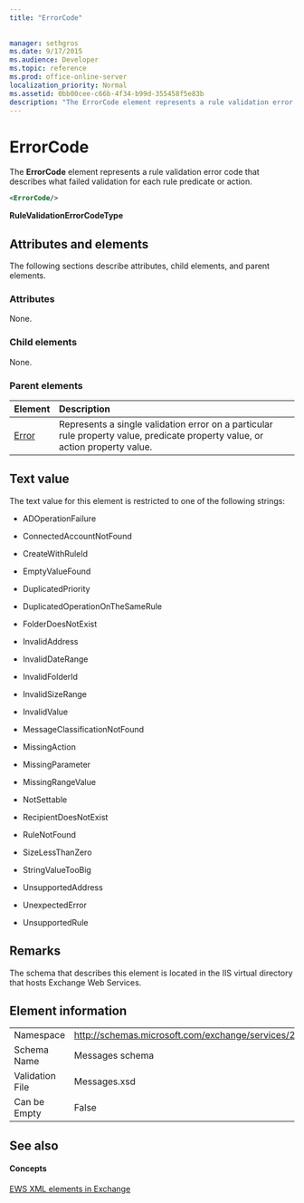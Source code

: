 ```yaml
---
title: "ErrorCode"
 
 
manager: sethgros
ms.date: 9/17/2015
ms.audience: Developer
ms.topic: reference
ms.prod: office-online-server
localization_priority: Normal
ms.assetid: 0bb00cee-c66b-4f34-b99d-355458f5e83b
description: "The ErrorCode element represents a rule validation error code that describes what failed validation for each rule predicate or action."
---
```


# ErrorCode

The **ErrorCode** element represents a rule validation error code that describes what failed validation for each rule predicate or action. 
  
```XML
<ErrorCode/>
```

 **RuleValidationErrorCodeType**
## Attributes and elements

The following sections describe attributes, child elements, and parent elements.
  
### Attributes

None.
  
### Child elements

None.
  
### Parent elements

|**Element**|**Description**|
|:-----|:-----|
|[Error](error.md) <br/> |Represents a single validation error on a particular rule property value, predicate property value, or action property value.  <br/> |
   
## Text value

The text value for this element is restricted to one of the following strings:
  
- ADOperationFailure
    
- ConnectedAccountNotFound
    
- CreateWithRuleId
    
- EmptyValueFound
    
- DuplicatedPriority
    
- DuplicatedOperationOnTheSameRule
    
- FolderDoesNotExist
    
- InvalidAddress
    
- InvalidDateRange
    
- InvalidFolderId
    
- InvalidSizeRange
    
- InvalidValue
    
- MessageClassificationNotFound
    
- MissingAction
    
- MissingParameter
    
- MissingRangeValue
    
- NotSettable
    
- RecipientDoesNotExist
    
- RuleNotFound
    
- SizeLessThanZero
    
- StringValueTooBig
    
- UnsupportedAddress
    
- UnexpectedError
    
- UnsupportedRule
    
## Remarks

The schema that describes this element is located in the IIS virtual directory that hosts Exchange Web Services.
  
## Element information

|||
|:-----|:-----|
|Namespace  <br/> |http://schemas.microsoft.com/exchange/services/2006/messages  <br/> |
|Schema Name  <br/> |Messages schema  <br/> |
|Validation File  <br/> |Messages.xsd  <br/> |
|Can be Empty  <br/> |False  <br/> |
   
## See also

#### Concepts

[EWS XML elements in Exchange](ews-xml-elements-in-exchange.md)

